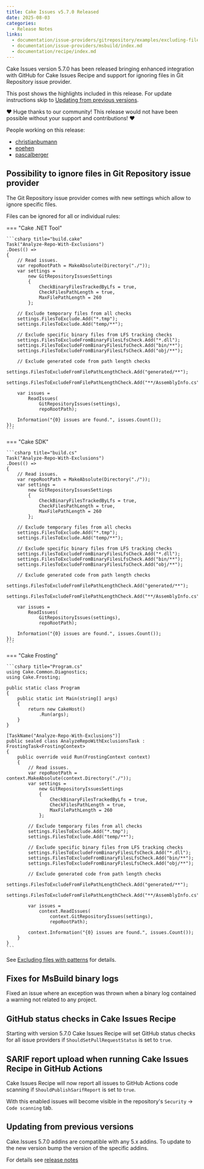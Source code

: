 ```yaml
---
title: Cake Issues v5.7.0 Released
date: 2025-08-03
categories:
  - Release Notes
links:
  - documentation/issue-providers/gitrepository/examples/excluding-files.md
  - documentation/issue-providers/msbuild/index.md
  - documentation/recipe/index.md
---
```


Cake Issues version 5.7.0 has been released bringing enhanced integration with GitHub for Cake Issues Recipe
and support for ignoring files in Git Repository issue provider.

<!-- more -->

This post shows the highlights included in this release.
For update instructions skip to [Updating from previous versions](#updating-from-previous-versions).

❤ Huge thanks to our community! This release would not have been possible without your support and contributions! ❤

People working on this release:

* [christianbumann](https://github.com/christianbumann)
* [eoehen](https://github.com/eoehen)
* [pascalberger](https://github.com/pascalberger)

## Possibility to ignore files in Git Repository issue provider

The Git Repository issue provider comes with new settings which allow to ignore specific files.

Files can be ignored for all or individual rules:

=== "Cake .NET Tool"

    ```csharp title="build.cake"
    Task("Analyze-Repo-With-Exclusions")
    .Does(() =>
    {
        // Read issues.
        var repoRootPath = MakeAbsolute(Directory("./"));
        var settings =
            new GitRepositoryIssuesSettings
            {
                CheckBinaryFilesTrackedByLfs = true,
                CheckFilesPathLength = true,
                MaxFilePathLength = 260
            };    

        // Exclude temporary files from all checks
        settings.FilesToExclude.Add("*.tmp");
        settings.FilesToExclude.Add("temp/**");
        
        // Exclude specific binary files from LFS tracking checks
        settings.FilesToExcludeFromBinaryFilesLfsCheck.Add("*.dll");
        settings.FilesToExcludeFromBinaryFilesLfsCheck.Add("bin/**");
        settings.FilesToExcludeFromBinaryFilesLfsCheck.Add("obj/**");
        
        // Exclude generated code from path length checks
        settings.FilesToExcludeFromFilePathLengthCheck.Add("generated/**");
        settings.FilesToExcludeFromFilePathLengthCheck.Add("**/AssemblyInfo.cs");

        var issues =
            ReadIssues(
                GitRepositoryIssues(settings),
                repoRootPath);    

        Information("{0} issues are found.", issues.Count());
    });
    ```

=== "Cake SDK"

    ```csharp title="build.cs"
    Task("Analyze-Repo-With-Exclusions")
    .Does(() =>
    {
        // Read issues.
        var repoRootPath = MakeAbsolute(Directory("./"));
        var settings =
            new GitRepositoryIssuesSettings
            {
                CheckBinaryFilesTrackedByLfs = true,
                CheckFilesPathLength = true,
                MaxFilePathLength = 260
            };    

        // Exclude temporary files from all checks
        settings.FilesToExclude.Add("*.tmp");
        settings.FilesToExclude.Add("temp/**");
        
        // Exclude specific binary files from LFS tracking checks
        settings.FilesToExcludeFromBinaryFilesLfsCheck.Add("*.dll");
        settings.FilesToExcludeFromBinaryFilesLfsCheck.Add("bin/**");
        settings.FilesToExcludeFromBinaryFilesLfsCheck.Add("obj/**");
        
        // Exclude generated code from path length checks
        settings.FilesToExcludeFromFilePathLengthCheck.Add("generated/**");
        settings.FilesToExcludeFromFilePathLengthCheck.Add("**/AssemblyInfo.cs");

        var issues =
            ReadIssues(
                GitRepositoryIssues(settings),
                repoRootPath);    

        Information("{0} issues are found.", issues.Count());
    });
    ```

=== "Cake Frosting"

    ```csharp title="Program.cs"
    using Cake.Common.Diagnostics;
    using Cake.Frosting;

    public static class Program
    {
        public static int Main(string[] args)
        {
            return new CakeHost()
                .Run(args);
        }
    }

    [TaskName("Analyze-Repo-With-Exclusions")]
    public sealed class AnalyzeRepoWithExclusionsTask : FrostingTask<FrostingContext>
    {
        public override void Run(FrostingContext context)
        {
            // Read issues.
            var repoRootPath = context.MakeAbsolute(context.Directory("./"));
            var settings =
                new GitRepositoryIssuesSettings
                {
                    CheckBinaryFilesTrackedByLfs = true,
                    CheckFilesPathLength = true,
                    MaxFilePathLength = 260
                };    

            // Exclude temporary files from all checks
            settings.FilesToExclude.Add("*.tmp");
            settings.FilesToExclude.Add("temp/**");
            
            // Exclude specific binary files from LFS tracking checks
            settings.FilesToExcludeFromBinaryFilesLfsCheck.Add("*.dll");
            settings.FilesToExcludeFromBinaryFilesLfsCheck.Add("bin/**");
            settings.FilesToExcludeFromBinaryFilesLfsCheck.Add("obj/**");
            
            // Exclude generated code from path length checks
            settings.FilesToExcludeFromFilePathLengthCheck.Add("generated/**");
            settings.FilesToExcludeFromFilePathLengthCheck.Add("**/AssemblyInfo.cs");
    
            var issues =
                context.ReadIssues(
                    context.GitRepositoryIssues(settings),
                    repoRootPath);    
    
            context.Information("{0} issues are found.", issues.Count());
        }
    }
    ```

See [Excluding files with patterns] for details.

## Fixes for MsBuild binary logs

Fixed an issue where an exception was thrown when a binary log contained a warning not related to any project.

## GitHub status checks in Cake Issues Recipe

Starting with version 5.7.0 Cake Issues Recipe will set GitHub status checks for all issue providers
if `ShouldSetPullRequestStatus` is set to `true`.

## SARIF report upload when running Cake Issues Recipe in GitHub Actions

Cake Issues Recipe will now report all issues to GitHub Actions code scanning if `ShouldPublishSarifReport`
is set to `true`.

With this enabled issues will become visible in the repository's `Security` → `Code scanning` tab.

## Updating from previous versions

Cake.Issues 5.7.0 addins are compatible with any 5.x addins.
To update to the new version bump the version of the specific addins.

For details see [release notes](https://github.com/cake-contrib/Cake.Issues/releases/tag/5.7.0)

[Excluding files with patterns]: ../../documentation/issue-providers/gitrepository/examples/excluding-files.md
